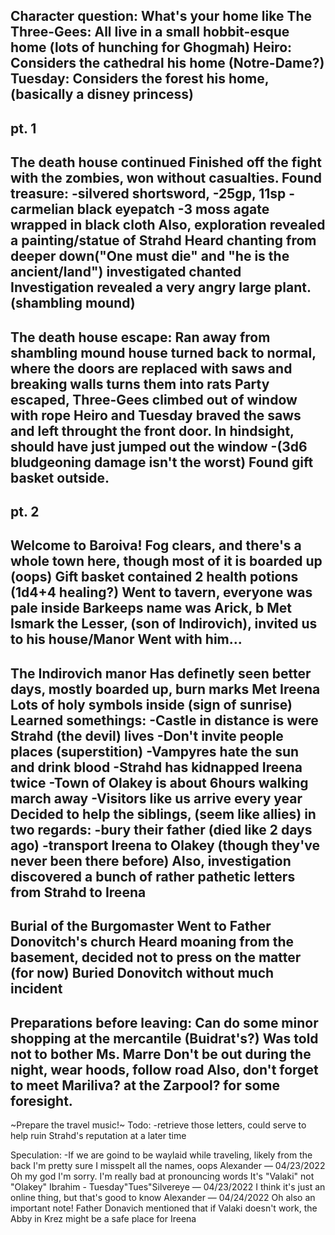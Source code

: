 Character question: What's your home like
The Three-Gees: All live in a small hobbit-esque home (lots of hunching for Ghogmah)
Heiro: Considers the cathedral his home (Notre-Dame?)
Tuesday: Considers the forest his home, (basically a disney princess)
--------
pt. 1
--------
The death house continued
Finished off the fight with the zombies, won without casualties.
Found treasure: 
 -silvered shortsword, 
 -25gp, 11sp
 -carmelian black eyepatch
 -3 moss agate wrapped in black cloth
Also, exploration revealed a painting/statue of Strahd
Heard chanting from deeper down("One must die" and "he is the ancient/land")
investigated chanted
Investigation revealed a very angry large plant. (shambling mound)
-------
The death house escape:
Ran away from shambling mound
house turned back to normal, where the doors are replaced with saws and 
breaking walls turns them into rats
Party escaped, Three-Gees climbed out of window with rope
Heiro and Tuesday braved the saws and left throught the front door. 
In hindsight, should have just jumped out the window 
 -(3d6 bludgeoning damage isn't the worst)
Found gift basket outside.
--------
pt. 2
-------- 
Welcome to Baroiva!
Fog clears, and there's a whole town here, though most of it is boarded up (oops)
Gift basket contained 2 health potions (1d4+4 healing?)
Went to tavern, everyone was pale inside
Barkeeps name was Arick, b
Met Ismark the Lesser, (son of Indirovich), invited us to his house/Manor
Went with him...
---------
The Indirovich manor
Has definetly seen better days, mostly boarded up, burn marks
Met Ireena 
Lots of holy symbols inside (sign of sunrise)
Learned somethings:
 -Castle in distance is were Strahd (the devil) lives
 -Don't invite people places (superstition)
 -Vampyres hate the sun and drink blood
 -Strahd has kidnapped Ireena twice
 -Town of Olakey is about 6hours walking march away
 -Visitors like us arrive every year
Decided to help the siblings, (seem like allies) in two regards:
 -bury their father (died like 2 days ago)
 -transport Ireena to Olakey (though they've never been there before)
Also, investigation discovered a bunch of rather pathetic letters from Strahd to Ireena
---------
Burial of the Burgomaster
Went to Father Donovitch's church 
Heard moaning from the basement, decided not to press on the matter (for now)
Buried Donovitch without much incident 
---------
Preparations before leaving:
Can do some minor shopping at the mercantile (Buidrat's?)
Was told not to bother Ms. Marre
Don't be out during the night, wear hoods, follow road
Also, don't forget to meet Mariliva? at the Zarpool? for some foresight.
----------
~Prepare the travel music!~
Todo:
 -retrieve those letters, could serve to help ruin Strahd's reputation at a later time

Speculation:
 -If we are goind to be waylaid while traveling, likely from the back
I'm pretty sure I misspelt all the names, oops
Alexander — 04/23/2022
Oh my god I'm sorry. I'm really bad at pronouncing words
It's "Valaki" not "Olakey"
Ibrahim - Tuesday"Tues"Silvereye — 04/23/2022
I think it's just an online thing, but that's good to know
Alexander — 04/24/2022
Oh also an important note! Father Donavich mentioned that if Valaki doesn't work, the Abby in Krez might be a safe place for Ireena
